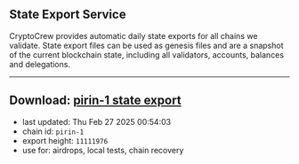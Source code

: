 ## State Export Service
CryptoCrew provides automatic daily state exports for all chains we validate. State export files can be used as genesis files and are a snapshot of the current blockchain state, including all validators, accounts, balances and delegations.

---
**Download: [pirin-1 state export](https://dl-eu2.ccvalidators.com/SERVICE/nolus/pirin-1_export_11111976.json)**
---

- last updated: Thu Feb 27 2025 00:54:03
- chain id: `pirin-1`
- export height: `11111976`
- use for: airdrops, local tests, chain recovery
